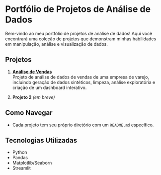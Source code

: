 # Portfólio de Projetos de Análise de Dados

Bem-vindo ao meu portfólio de projetos de análise de dados! Aqui você encontrará uma coleção de projetos que demonstram minhas habilidades em manipulação, análise e visualização de dados.

## Projetos

1. **[Análise de Vendas](analise-vendas/README.md)**  
   Projeto de análise de dados de vendas de uma empresa de varejo, incluindo geração de dados sintéticos, limpeza, análise exploratória e criação de um dashboard interativo.

2. **Projeto 2** *(em breve)*  


## Como Navegar

- Cada projeto tem seu próprio diretório com um `README.md` específico.


## Tecnologias Utilizadas

- Python
- Pandas
- Matplotlib/Seaborn
- Streamlit